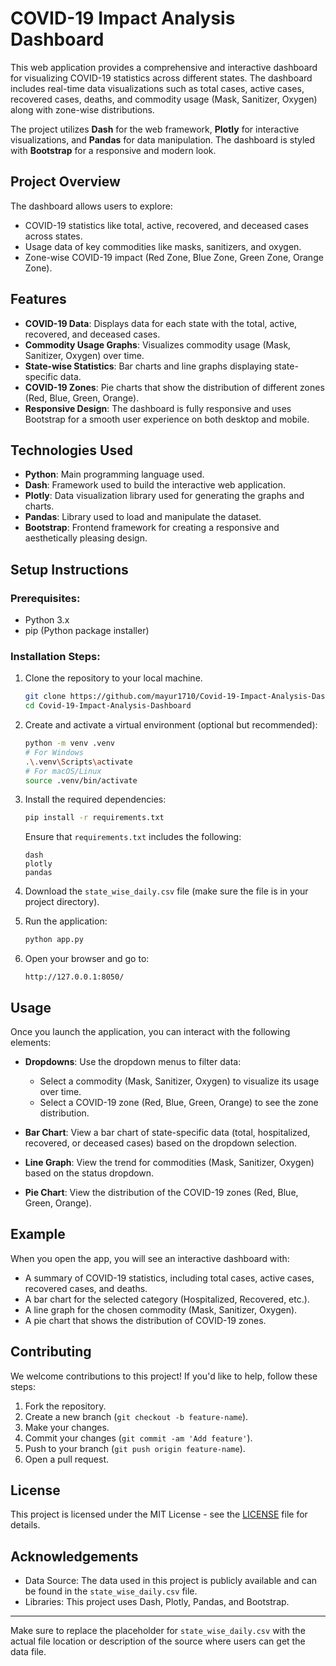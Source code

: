 # COVID-19 Impact Analysis Dashboard

This web application provides a comprehensive and interactive dashboard for visualizing COVID-19 statistics across different states. The dashboard includes real-time data visualizations such as total cases, active cases, recovered cases, deaths, and commodity usage (Mask, Sanitizer, Oxygen) along with zone-wise distributions.

The project utilizes **Dash** for the web framework, **Plotly** for interactive visualizations, and **Pandas** for data manipulation. The dashboard is styled with **Bootstrap** for a responsive and modern look.

## Project Overview

The dashboard allows users to explore:
- COVID-19 statistics like total, active, recovered, and deceased cases across states.
- Usage data of key commodities like masks, sanitizers, and oxygen.
- Zone-wise COVID-19 impact (Red Zone, Blue Zone, Green Zone, Orange Zone).

## Features
- **COVID-19 Data**: Displays data for each state with the total, active, recovered, and deceased cases.
- **Commodity Usage Graphs**: Visualizes commodity usage (Mask, Sanitizer, Oxygen) over time.
- **State-wise Statistics**: Bar charts and line graphs displaying state-specific data.
- **COVID-19 Zones**: Pie charts that show the distribution of different zones (Red, Blue, Green, Orange).
- **Responsive Design**: The dashboard is fully responsive and uses Bootstrap for a smooth user experience on both desktop and mobile.

## Technologies Used
- **Python**: Main programming language used.
- **Dash**: Framework used to build the interactive web application.
- **Plotly**: Data visualization library used for generating the graphs and charts.
- **Pandas**: Library used to load and manipulate the dataset.
- **Bootstrap**: Frontend framework for creating a responsive and aesthetically pleasing design.

## Setup Instructions

### Prerequisites:
- Python 3.x
- pip (Python package installer)

### Installation Steps:
1. Clone the repository to your local machine.
   ```bash
   git clone https://github.com/mayur1710/Covid-19-Impact-Analysis-Dashboard.git
   cd Covid-19-Impact-Analysis-Dashboard
   ```

2. Create and activate a virtual environment (optional but recommended):
   ```bash
   python -m venv .venv
   # For Windows
   .\.venv\Scripts\activate
   # For macOS/Linux
   source .venv/bin/activate
   ```

3. Install the required dependencies:
   ```bash
   pip install -r requirements.txt
   ```

   Ensure that `requirements.txt` includes the following:
   ```
   dash
   plotly
   pandas
   ```

4. Download the `state_wise_daily.csv` file (make sure the file is in your project directory).

5. Run the application:
   ```bash
   python app.py
   ```

6. Open your browser and go to:
   ```
   http://127.0.0.1:8050/
   ```

## Usage

Once you launch the application, you can interact with the following elements:
- **Dropdowns**: Use the dropdown menus to filter data:
  - Select a commodity (Mask, Sanitizer, Oxygen) to visualize its usage over time.
  - Select a COVID-19 zone (Red, Blue, Green, Orange) to see the zone distribution.
  
- **Bar Chart**: View a bar chart of state-specific data (total, hospitalized, recovered, or deceased cases) based on the dropdown selection.

- **Line Graph**: View the trend for commodities (Mask, Sanitizer, Oxygen) based on the status dropdown.

- **Pie Chart**: View the distribution of the COVID-19 zones (Red, Blue, Green, Orange).

## Example

When you open the app, you will see an interactive dashboard with:
- A summary of COVID-19 statistics, including total cases, active cases, recovered cases, and deaths.
- A bar chart for the selected category (Hospitalized, Recovered, etc.).
- A line graph for the chosen commodity (Mask, Sanitizer, Oxygen).
- A pie chart that shows the distribution of COVID-19 zones.

## Contributing

We welcome contributions to this project! If you'd like to help, follow these steps:
1. Fork the repository.
2. Create a new branch (`git checkout -b feature-name`).
3. Make your changes.
4. Commit your changes (`git commit -am 'Add feature'`).
5. Push to your branch (`git push origin feature-name`).
6. Open a pull request.

## License

This project is licensed under the MIT License - see the [LICENSE](LICENSE) file for details.

## Acknowledgements
- Data Source: The data used in this project is publicly available and can be found in the `state_wise_daily.csv` file.
- Libraries: This project uses Dash, Plotly, Pandas, and Bootstrap.

---

Make sure to replace the placeholder for `state_wise_daily.csv` with the actual file location or description of the source where users can get the data file.
